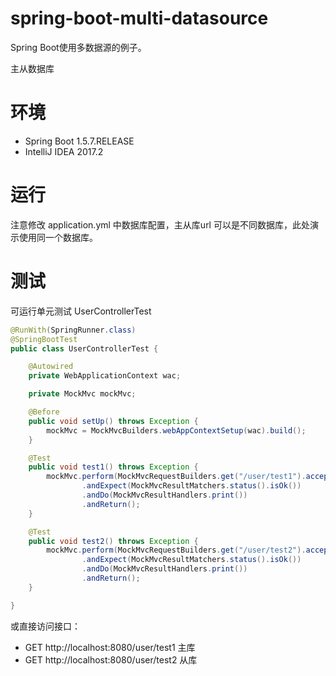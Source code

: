 

# spring-boot-multi-datasource

Spring Boot使用多数据源的例子。

主从数据库

# 环境

* Spring Boot 1.5.7.RELEASE
* IntelliJ IDEA 2017.2

# 运行

注意修改 application.yml 中数据库配置，主从库url 可以是不同数据库，此处演示使用同一个数据库。


# 测试

可运行单元测试 UserControllerTest

```java
@RunWith(SpringRunner.class)
@SpringBootTest
public class UserControllerTest {

    @Autowired
    private WebApplicationContext wac;

    private MockMvc mockMvc;

    @Before
    public void setUp() throws Exception {
        mockMvc = MockMvcBuilders.webAppContextSetup(wac).build();
    }

    @Test
    public void test1() throws Exception {
        mockMvc.perform(MockMvcRequestBuilders.get("/user/test1").accept(MediaType.APPLICATION_JSON))
                .andExpect(MockMvcResultMatchers.status().isOk())
                .andDo(MockMvcResultHandlers.print())
                .andReturn();
    }

    @Test
    public void test2() throws Exception {
        mockMvc.perform(MockMvcRequestBuilders.get("/user/test2").accept(MediaType.APPLICATION_JSON))
                .andExpect(MockMvcResultMatchers.status().isOk())
                .andDo(MockMvcResultHandlers.print())
                .andReturn();
    }

}
```

或直接访问接口：

* GET http://localhost:8080/user/test1 主库
* GET http://localhost:8080/user/test2 从库

